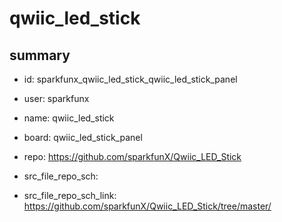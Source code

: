 # qwiic_led_stick
 
## summary 
* id: sparkfunx_qwiic_led_stick_qwiic_led_stick_panel
* user: sparkfunx
* name: qwiic_led_stick
* board: qwiic_led_stick_panel
* repo: https://github.com/sparkfunX/Qwiic_LED_Stick



* src_file_repo_sch: 
* src_file_repo_sch_link: https://github.com/sparkfunX/Qwiic_LED_Stick/tree/master/






